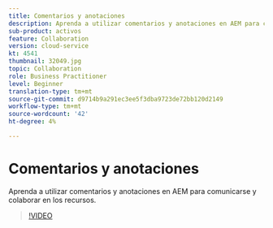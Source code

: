 ```yaml
---
title: Comentarios y anotaciones
description: Aprenda a utilizar comentarios y anotaciones en AEM para comunicarse y colaborar en los recursos.
sub-product: activos
feature: Collaboration
version: cloud-service
kt: 4541
thumbnail: 32049.jpg
topic: Collaboration
role: Business Practitioner
level: Beginner
translation-type: tm+mt
source-git-commit: d9714b9a291ec3ee5f3dba9723de72bb120d2149
workflow-type: tm+mt
source-wordcount: '42'
ht-degree: 4%

---
```



# Comentarios y anotaciones

Aprenda a utilizar comentarios y anotaciones en AEM para comunicarse y colaborar en los recursos.

>[!VIDEO](https://video.tv.adobe.com/v/32049/?quality=12&learn=on&hidetitle=true)
